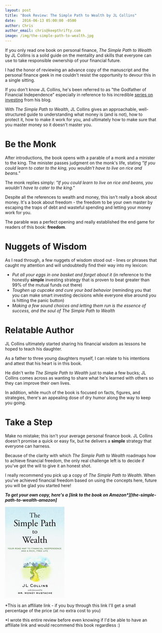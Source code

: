 ```yaml
---
layout: post
title: "Book Review: The Simple Path to Wealth by JL Collins"
date:   2016-06-13 05:00:00 -0500
author: Chris
author_email: chris@keepthrifty.com
image: /img/the-simple-path-to-wealth.jpg
---
```


If you only read one book on personal finance, _The Simple Path to Wealth_ by JL Collins is a solid guide on the mentality and skills that everyone can use to take responsible ownership of your financial future.

I had the honor of reviewing an advance copy of the manuscript and the personal finance geek in me couldn't resist the opportunity to devour this in a single sitting.

If you don't know JL Collins, he's been referred to as "the Godfather of Financial Independence" especially in reference to his incredible [series on investing][jl-collins-investing] from his blog.

With _The Simple Path to Wealth_, JL Collins gives an approachable, well-structured guide to understanding what money is (and is not), how to protect it, how to make it work for you, and ultimately how to make sure that you master money so it doesn't master you.

# Be the Monk #

After introductions, the book opens with a parable of a monk and a minister to the king. The minister passes judgment on the monk's life, stating _"If you could learn to cater to the king, you wouldn’t have to live on rice and beans."_

The monk replies simply: _"If you could learn to live on rice and beans, you wouldn’t have to cater to the king."_

Despite all the references to wealth and money, this isn't really a book about money. It's a book about freedom - the freedom to be your own master by escaping the traps of debt and wasteful spending and letting your money work for you.

The parable was a perfect opening and really established the end game for readers of this book: __freedom__.

# Nuggets of Wisdom #

As I read through, a few nuggets of wisdom stood out - lines or phrases that caught my attention and will undoubtedly find their way into my lexicon:

- _Put all your eggs in one basket and forget about it_ (in reference to the honestly __simple__ investing strategy that is proven to beat greater than 99% of the mutual funds out there)
- _Toughen up cupcake and cure your bad behavior_ (reminding you that you can make smart investing decisions while everyone else around you is hitting the panic button)
- _Making a few sound choices and letting them run is the essence of success, and the soul of The Simple Path to Wealth_

# Relatable Author #

JL Collins ultimately started sharing his financial wisdom as lessons he hoped to teach his daughter.

As a father to three young daughters myself, I can relate to his intentions and attest that his heart is in this book.

He didn't write _The Simple Path to Wealth_ just to make a few bucks; JL Collins comes across as wanting to share what he's learned with others so they can improve their own lives.

In addition, while much of the book is focused on facts, figures, and strategies, there's an appealing dose of dry humor along the way to keep you going.

# Take a Step #

Make no mistake; this isn't your average personal finance book. JL Collins doesn't promise a quick or easy fix, but he delivers a __simple__ strategy that everyone can harness.

Because of the clarity with which _The Simple Path to Wealth_ roadmaps how to achieve financial freedom, the only real challenge left is to decide if you've got the will to give it an honest shot.

I really recommend you pick up a copy of _The Simple Path to Wealth_. When you've achieved financial freedom based on using the concepts here, future you will be glad you started here!

___To get your own copy, here's a [link to the book on Amazon*][the-simple-path-to-wealth-amazon]___

![the-simple-path-to-wealth][the-simple-path-to-wealth-cover]

\*This is an affiliate link - if you buy through this link I'll get a small percentage of the price (at no extra cost to you)

\*I wrote this entire review before even knowing if I'd be able to have an affiliate link and would recommend this book regardless :)

[jl-collins-investing]: http://jlcollinsnh.com/stock-series/
[the-simple-path-to-wealth-cover]: /img/the-simple-path-to-wealth-cover.jpg

